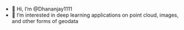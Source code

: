 - 👋 Hi, I’m @Dhananjay1111
- 👀 I’m interested in deep learning applications on point cloud, images, and other forms of geodata

<!---
Dhananjay1111/Dhananjay1111 is a ✨ special ✨ repository because its `README.md` (this file) appears on your GitHub profile.
You can click the Preview link to take a look at your changes.
--->

